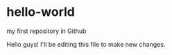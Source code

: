 # hello-world
my first repository in Github

Hello guys!
I'll be editing this file to make new changes.
